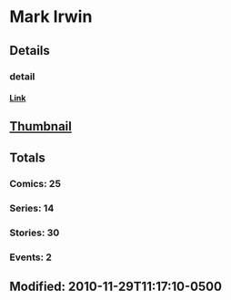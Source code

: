 # Mark  Irwin 
## Details
### detail
#### [Link](http://marvel.com/comics/creators/915/mark_irwin?utm_campaign=apiRef&utm_source=225578a89fc76f3d20fbffda5d17a88d)
## [Thumbnail](http://i.annihil.us/u/prod/marvel/i/mg/b/40/image_not_available.jpg)
## Totals
### Comics: 25
### Series: 14
### Stories: 30
### Events: 2
## Modified: 2010-11-29T11:17:10-0500
